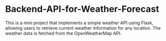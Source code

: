 # Backend-API-for-Weather-Forecast
This is a mini project that implements a simple weather API using Flask, allowing users to retrieve current weather information for any location. The weather data is fetched from the OpenWeatherMap API.
